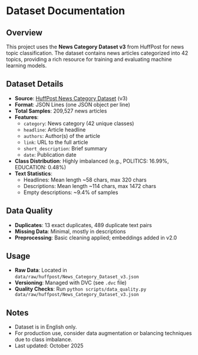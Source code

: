 # Dataset Documentation

## Overview

This project uses the **News Category Dataset v3** from HuffPost for news topic classification. The dataset contains news articles categorized into 42 topics, providing a rich resource for training and evaluating machine learning models.

## Dataset Details

- **Source**: [HuffPost News Category Dataset](https://www.kaggle.com/rmisra/news-category-dataset) (v3)
- **Format**: JSON Lines (one JSON object per line)
- **Total Samples**: 209,527 news articles
- **Features**:
  - `category`: News category (42 unique classes)
  - `headline`: Article headline
  - `authors`: Author(s) of the article
  - `link`: URL to the full article
  - `short_description`: Brief summary
  - `date`: Publication date
- **Class Distribution**: Highly imbalanced (e.g., POLITICS: 16.99%, EDUCATION: 0.48%)
- **Text Statistics**:
  - Headlines: Mean length ~58 chars, max 320 chars
  - Descriptions: Mean length ~114 chars, max 1472 chars
  - Empty descriptions: ~9.4% of samples

## Data Quality

- **Duplicates**: 13 exact duplicates, 489 duplicate text pairs
- **Missing Data**: Minimal, mostly in descriptions
- **Preprocessing**: Basic cleaning applied; embeddings added in v2.0

## Usage

- **Raw Data**: Located in `data/raw/huffpost/News_Category_Dataset_v3.json`
- **Versioning**: Managed with DVC (see `.dvc` file)
- **Quality Checks**: Run `python scripts/data_quality.py data/raw/huffpost/News_Category_Dataset_v3.json`

## Notes

- Dataset is in English only.
- For production use, consider data augmentation or balancing techniques due to class imbalance.
- Last updated: October 2025
